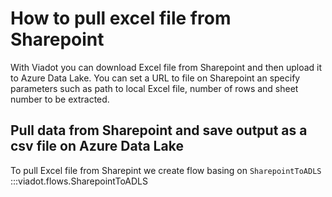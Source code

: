 # How to pull excel file from Sharepoint 

With Viadot you can download Excel file from Sharepoint and then upload it to Azure Data Lake. You can set a URL to file on Sharepoint an specify parameters such as path to local Excel file, number of rows and sheet number to be extracted. 

## Pull data from Sharepoint and save output as a csv file on Azure Data Lake

To pull Excel file from Sharepint we create flow basing on `SharepointToADLS`
:::viadot.flows.SharepointToADLS 
